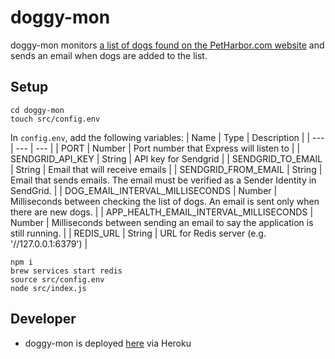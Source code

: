# doggy-mon
doggy-mon monitors [a list of dogs found on the PetHarbor.com website](https://github.com/lmle/doggy-mon/blob/main/src/constants/petharbor.js) and sends an email when dogs are added to the list.

## Setup
```
cd doggy-mon
touch src/config.env
```

In `config.env`, add the following variables:
| Name | Type | Description |
| --- | --- | --- |
| PORT | Number | Port number that Express will listen to |
| SENDGRID_API_KEY | String | API key for Sendgrid |
| SENDGRID_TO_EMAIL | String | Email that will receive emails |
| SENDGRID_FROM_EMAIL | String | Email that sends emails. The email must be verified as a Sender Identity in SendGrid. |
| DOG_EMAIL_INTERVAL_MILLISECONDS | Number | Milliseconds between checking the list of dogs. An email is sent only when there are new dogs. |
| APP_HEALTH_EMAIL_INTERVAL_MILLISECONDS | Number | Milliseconds between sending an email to say the application is still running. |
| REDIS_URL | String | URL for Redis server (e.g. '//127.0.0.1:6379') |

```
npm i
brew services start redis
source src/config.env
node src/index.js
```

## Developer
* doggy-mon is deployed [here](https://doggy-mon.herokuapp.com/) via Heroku
